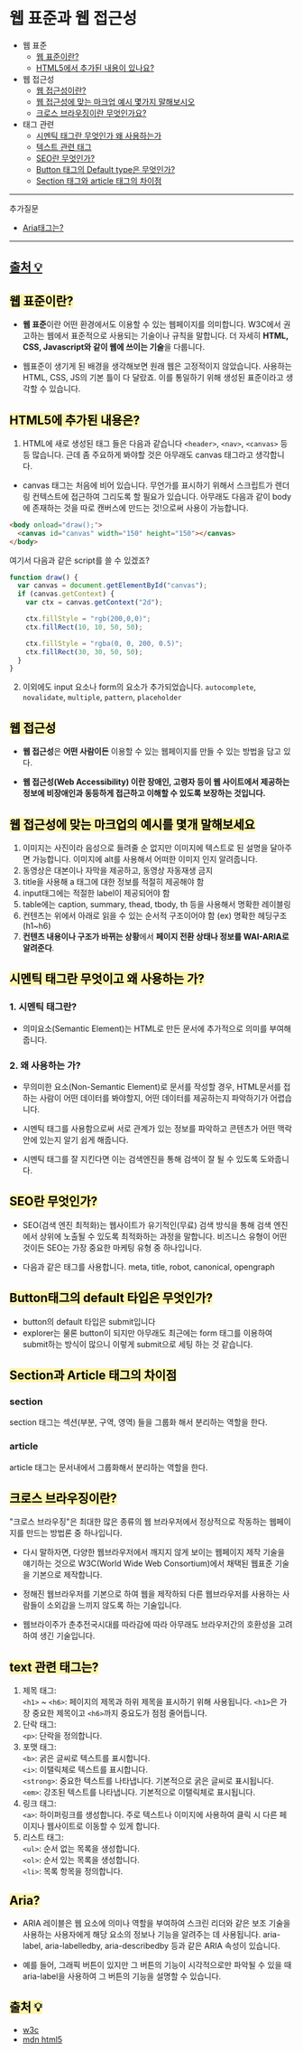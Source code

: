 # 웹 표준과 웹 접근성
- 웹 표준 
    - [웹 표준이란?](#표준)
    - [HTML5에서 추가된 내용이 있나요?](#HTML)
- 웹 접근성 
    - [웹 접근성이란?](#접근성)
    - [웹 접근성에 맞는 마크업 예시 몇가지 말해보시오](#마크업)
    - [크로스 브라우징이란 무엇인가요?](#크로스)
- 태그 관련
    - [시멘틱 태그란 무엇인가 왜 사용하는가](#시멘틱)
    - [텍스트 관련 태그](#텍스트)
    - [SEO란 무엇인가?](#SEO)
    - [Button 태그의 Default type은 무엇인가?](#버튼)
    - [Section 태그와 article 태그의 차이점](#섹션)
---
추가질문
- [Aria태그는?](#아리아)
---
[출처 💡](#출처)
---

## <span style='background-color: #fff5b1; color: black' id='표준'>웹 표준이란?</span>

- **웹 표준**이란 어떤 환경에서도 이용할 수 있는 웹페이지를 의미합니다. W3C에서 권고하는 웹에서 표준적으로 사용되는 기술이나 규칙을 말합니다. 더 자세히 **HTML, CSS, Javascript와 같이 웹에 쓰이는 기술**을 다룹니다.

- 웹표준이 생기게 된 배경을 생각해보면 원래 웹은 고정적이지 않았습니다. 사용하는 HTML, CSS, JS의 기본 틀이 다 달랐죠. 이를 통일하기 위해 생성된 표준이라고 생각할 수 있습니다.

## <span style='background-color: #fff5b1; color: black' id='HTML'>HTML5에 추가된 내용은?</span>

1. HTML에 새로 생성된 태그 들은 다음과 같습니다
   `<header>`, `<nav>`, `<canvas>` 등등 많습니다. 근데 좀 주요하게 봐야할 것은 아무래도 canvas 태그라고 생각합니다.

- canvas 태그는 처음에 비어 있습니다. 무언가를 표시하기 위해서 스크립트가 렌더링 컨텍스트에 접근하여 그리도록 할 필요가 있습니다. 아무래도 다음과 같이 body에 존재하는 것을 따로 캔버스에 만드는 것!으로써 사용이 가능합니다.

```html
<body onload="draw();">
  <canvas id="canvas" width="150" height="150"></canvas>
</body>
```

여기서 다음과 같은 script를 쓸 수 있겠죠?

```javascript
function draw() {
  var canvas = document.getElementById("canvas");
  if (canvas.getContext) {
    var ctx = canvas.getContext("2d");

    ctx.fillStyle = "rgb(200,0,0)";
    ctx.fillRect(10, 10, 50, 50);

    ctx.fillStyle = "rgba(0, 0, 200, 0.5)";
    ctx.fillRect(30, 30, 50, 50);
  }
}
```

2. 이외에도 input 요소나 form의 요소가 추가되었습니다.
   `autocomplete`, `novalidate`, `multiple`, `pattern`, `placeholder`

## <span style='background-color: #fff5b1; color: black' id='접근성'>웹 접근성</span>
- **웹 접근성**은 **어떤 사람이든** 이용할 수 있는 웹페이지를 만들 수 있는 방법을 담고 있다.

- **웹 접근성(Web Accessibility) 이란 장애인, 고령자 등이 웹 사이트에서 제공하는 정보에 비장애인과 동등하게 접근하고 이해할 수 있도록 보장하는 것입니다.**

## <span style='background-color: #fff5b1; color: black' id='마크업'>웹 접근성에 맞는 마크업의 예시를 몇개 말해보세요</span>

1. 이미지는 사진이라 음성으로 들려줄 순 없지만 이미지에 텍스트로 된 설명을 달아주면 가능합니다. 이미지에 alt를 사용해서 어떠한 이미지 인지 알려줍니다. 
2. 동영상은 대본이나 자막을 제공하고, 동영상 자동재생 금지
3. title을 사용해 a 태그에 대한 정보를 적절히 제공해야 함
4. input태그에는 적절한 label이 제공되어야 함
5. table에는 caption, summary, thead, tbody, th 등을 사용해서 명확한 레이블링
6. 컨텐츠는 위에서 아래로 읽을 수 있는 순서적 구조이어야 함 (ex) 명확한 헤딩구조(h1~h6)
7. **컨텐츠 내용이나 구조가 바뀌는 상황**에서 **페이지 전환 상태나 정보를 WAI-ARIA로 알려준다**.

## <span style='background-color: #fff5b1; color: black' id='시멘틱'>시멘틱 태그란 무엇이고 왜 사용하는 가?</span>
### 1. 시멘틱 태그란?
+ 의미요소(Semantic Element)는 HTML로 만든 문서에 추가적으로 의미를 부여해줍니다.

### 2. 왜 사용하는 가? 
- 무의미한 요소(Non-Semantic Element)로 문서를 작성할 경우, HTML문서를 접하는 사람이 어떤 데이터를 봐야할지, 어떤 데이터를 제공하는지 파악하기가 어렵습니다.

- 시멘틱 태그를 사용함으로써 서로 관계가 있는 정보를 파악하고 콘텐츠가 어떤 맥락 안에 있는지 알기 쉽게 해줍니다.

- 시멘틱 태그를 잘 지킨다면 이는 검색엔진을 통해 검색이 잘 될 수 있도록 도와줍니다.

## <span style='background-color: #fff5b1; color: black' id='SEO'>SEO란 무엇인가?</span>

- SEO(검색 엔진 최적화)는 웹사이트가 유기적인(무료) 검색 방식을 통해 검색 엔진에서 상위에 노출될 수 있도록 최적화하는 과정을 말합니다. 비즈니스 유형이 어떤 것이든 SEO는 가장 중요한 마케팅 유형 중 하나입니다.

- 다음과 같은 태그를 사용합니다. meta, title, robot, canonical, opengraph


## <span style='background-color: #fff5b1; color: black' id='버튼'>Button태그의 default 타입은 무엇인가?</span>

- button의 default 타입은 submit입니다 
- explorer는 물론 button이 되지만 아무래도 최근에는 form 태그를 이용하여 submit하는 방식이 많으니 이렇게 submit으로 세팅 하는 것 같습니다. 

## <span style='background-color: #fff5b1; color: black' id='섹션'>Section과 Article 태그의 차이점</span>

### section
section 태그는 섹션(부분, 구역, 영역) 들을 그룹화 해서 분리하는 역할을 한다. 

### article
article 태그는 문서내에서 그룹화해서 분리하는 역할을 한다.


## <span style='background-color: #fff5b1; color: black' id='크로스'>크로스 브라우징이란?</span>
"크로스 브라우징"은 최대한 많은 종류의 웹 브라우저에서 정상적으로 작동하는 웹페이지를 만드는 방법론 중 하나입니다.
- 다시 말하자면, 다양한 웹브라우저에서 깨지지 않게 보이는 웹페이지 제작 기술을 얘기하는 것으로 W3C(World Wide Web Consortium)에서 채택된 웹표준 기술을 기본으로 제작합니다.

- 정해진 웹브라우저를 기본으로 하여 웹을 제작하되 다른 웹브라우저를 사용하는 사람들이 소외감을 느끼지 않도록 하는 기술입니다. 

- 웹브라이주가 춘추전국시대를 따라감에 따라 아무래도 브라우저간의 호환성을 고려하여 생긴 기술입니다.


## <span style='background-color: #fff5b1; color: black' id='표준'>text 관련 태그는?</span>

1. 제목 태그:<br>
  `<h1>` ~ `<h6>`: 페이지의 제목과 하위 제목을 표시하기 위해 사용됩니다. `<h1>`은 가장 중요한 제목이고 `<h6>`까지 중요도가 점점 줄어듭니다.
2. 단락 태그:<br>
  `<p>`: 단락을 정의합니다.
3. 포맷 태그:<br>
  `<b>`: 굵은 글씨로 텍스트를 표시합니다.<br>
  `<i>`: 이탤릭체로 텍스트를 표시합니다.<br>
  `<strong>`: 중요한 텍스트를 나타냅니다. 기본적으로 굵은 글씨로 표시됩니다.<br>
  `<em>`: 강조된 텍스트를 나타냅니다. 기본적으로 이탤릭체로 표시됩니다.
4. 링크 태그:<br>
  `<a>`: 하이퍼링크를 생성합니다. 주로 텍스트나 이미지에 사용하여 클릭 시 다른 페이지나 웹사이트로 이동할 수 있게 합니다.
5. 리스트 태그:<br>
  `<ul>`: 순서 없는 목록을 생성합니다. <br>
  `<ol>`: 순서 있는 목록을 생성합니다. <br>
  `<li>`: 목록 항목을 정의합니다.<br>

## <span style='background-color: #fff5b1; color: black' id='아리아'>Aria?</span>
- ARIA 레이블은 웹 요소에 의미나 역할을 부여하여 스크린 리더와 같은 보조 기술을 사용하는 사용자에게 해당 요소의 정보나 기능을 알려주는 데 사용됩니다. aria-label, aria-labelledby, aria-describedby 등과 같은 ARIA 속성이 있습니다.

- 예를 들어, 그래픽 버튼이 있지만 그 버튼의 기능이 시각적으로만 파악될 수 있을 때 aria-label을 사용하여 그 버튼의 기능을 설명할 수 있습니다.

## <span style='background-color: #fff5b1; color: black' id='출처'>출처 💡</span>
- [w3c](https://www.w3.org/)
- [mdn html5](https://developer.mozilla.org/en-US/docs/Glossary/HTML5)
